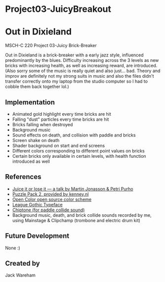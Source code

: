 # Project03-JuicyBreakout

# Out in Dixieland
MSCH-C 220 Project 03-Juicy Brick-Breaker

Out in Dixieland is a brick-breaker with a early jazz style, influenced predominantly by the blues. Difficulty increasing across the 3 levels as new bricks with increasing health, as well as increasing reward, are introduced. 
(Also sorry some of the music is really quiet and also just... bad. Theory and improv are definitely not my strong suits in music and also the files didn't transfer correctly onto my laptop from the studio computer so I had to cobble them back together lol.)

## Implementation
- Animated gold highlight every time bricks are hit
- Falling "dust" particles every time bricks are hit
- Bricks falling when destroyed
- Background music
- Sound effects on death, and collision with paddle and bricks
- Screen shake on death
- Shader background on start and end screens
- Different colors corresponding to different point values on bricks
- Certain bricks only available in certain levels, with health function introduced as well

## References
 * [Juice it or lose it — a talk by Martin Jonasson & Petri Purho](https://www.youtube.com/watch?v=Fy0aCDmgnxg)
 * [Puzzle Pack 2, provided by kenney.nl](https://kenney.nl/assets/puzzle-pack-2)
 * [Open Color open source color scheme](https://yeun.github.io/open-color/)
 * [League Gothic Typeface](https://www.theleagueofmoveabletype.com/league-gothic)
 * [Chiptone (for paddle collide sound)](https://sfbgames.itch.io/chiptone)
 * Background music, death, and brick collide sounds recorded by me, using Mainstage & Clipchamp (trombone and electric drum kit)

## Future Development
None :)

## Created by
Jack Wareham
